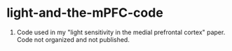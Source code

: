 # light-and-the-mPFC-code
1.	Code used in my "light sensitivity in the medial prefrontal cortex" paper. Code not organized and not published.
